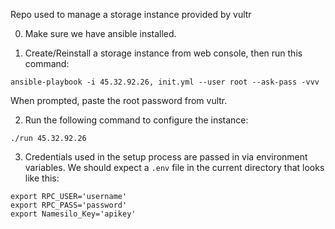 Repo used to manage a storage instance provided by vultr

0. Make sure we have ansible installed.


1. Create/Reinstall a storage instance from web console, then run this command:

```
ansible-playbook -i 45.32.92.26, init.yml --user root --ask-pass -vvv
```

When prompted, paste the root password from vultr.

2. Run the following command to configure the instance:

```
./run 45.32.92.26
```

3. Credentials used in the setup process are passed in via environment variables. We should expect a `.env` file in the current directory that looks like this:

```
export RPC_USER='username'
export RPC_PASS='password'
export Namesilo_Key='apikey'
```
